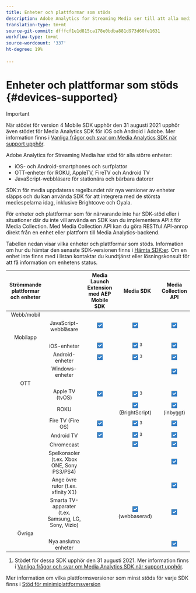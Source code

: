 ```yaml
---
title: Enheter och plattformar som stöds
description: Adobe Analytics for Streaming Media ser till att alla medieströmmar samlas in och rapporteras på alla enheter.
translation-type: tm+mt
source-git-commit: dfffcf1e1d815ca178e0bdba881d973d60fe1631
workflow-type: tm+mt
source-wordcount: '337'
ht-degree: 19%

---
```



# Enheter och plattformar som stöds {#devices-supported}

>[!IMPORTANT]
>
>När stödet för version 4 Mobile SDK upphör den 31 augusti 2021 upphör även stödet för Media Analytics SDK för iOS och Android i Adobe.  Mer information finns i [Vanliga frågor och svar om Media Analytics SDK när support upphör](/help/sdk-implement/end-of-support-faqs.md).

Adobe Analytics for Streaming Media har stöd för alla större enheter:

* iOS- och Android-smartphones och surfplattor
* OTT-enheter för ROKU, AppleTV, FireTV och Android TV
* JavaScript-webbläsare för stationära och bärbara datorer

SDK:n för media uppdateras regelbundet när nya versioner av enheter släpps och du kan använda SDK för att integrera med de största mediespelarna idag, inklusive Brightcove och Oyala.

För enheter och plattformar som för närvarande inte har SDK-stöd eller i situationer där du inte vill använda en SDK kan du implementera API:t för Media Collection. Med Media Collection API kan du göra RESTful API-anrop direkt från en enhet eller plattform till Media Analytics-backend.

Tabellen nedan visar vilka enheter och plattformar som stöds. Information om hur du hämtar den senaste SDK-versionen finns i [Hämta SDK:er](https://docs.adobe.com/content/help/en/media-analytics/using/sdk-implement/download-sdks.html). Om en enhet inte finns med i listan kontaktar du kundtjänst eller lösningskonsult för att få information om enhetens status.

| Strömmande plattformar och enheter |  | Media Launch Extension med AEP Mobile SDK | Media SDK | Media Collection API |
|:---------------------------:|:-----------------------------------------------:|:----------------------------:|:-------------------:|:--------------------:|
| Webb/mobil |  |  |  |  |
|  | JavaScript-webbläsare | ![](/help/assets/icon-blue-check.png) | ![](/help/assets/icon-blue-check.png)    | ![](/help/assets/icon-blue-check.png) |
| Mobilapp |  |  |  |  |
|  | iOS-enheter | ![](/help/assets/icon-blue-check.png) | ![](/help/assets/icon-blue-check.png) <sup>3</sup> | ![](/help/assets/icon-blue-check.png) |
|  | Android-enheter | ![](/help/assets/icon-blue-check.png) | ![](/help/assets/icon-blue-check.png) <sup>3</sup> | ![](/help/assets/icon-blue-check.png) |
|  | Windows-enheter |  |  | ![](/help/assets/icon-blue-check.png) |
| OTT |  |  |  |  |
|  | Apple TV (tvOS) | ![](/help/assets/icon-blue-check.png) | ![](/help/assets/icon-blue-check.png) <sup>3</sup> | ![](/help/assets/icon-blue-check.png) |
|  | ROKU |  | ![](/help/assets/icon-blue-check.png)   <br>(BrightScript)    | ![](/help/assets/icon-blue-check.png)<br>(inbyggt) |
|  | Fire TV (Fire OS) | ![](/help/assets/icon-blue-check.png) | ![](/help/assets/icon-blue-check.png) <sup>3</sup> | ![](/help/assets/icon-blue-check.png) |
|  | Android TV | ![](/help/assets/icon-blue-check.png) | ![](/help/assets/icon-blue-check.png) <sup>3</sup> | ![](/help/assets/icon-blue-check.png) |
|  | Chromecast |  | ![](/help/assets/icon-blue-check.png)    | ![](/help/assets/icon-blue-check.png) |
|  | Spelkonsoler (t.ex. Xbox ONE, Sony PS3/PS4) |  |  | ![](/help/assets/icon-blue-check.png) |
|  | Ange övre rutor (t.ex. xfinity X1) |  |  | ![](/help/assets/icon-blue-check.png) |
|  | Smarta TV-apparater (t.ex. Samsung, LG, Sony, Vizio) |  | ![](/help/assets/icon-blue-check.png)   <br>(webbaserad)    | ![](/help/assets/icon-blue-check.png) |
| Övriga |  |  |  |  |
|  | Nya anslutna enheter |  |  | ![](/help/assets/icon-blue-check.png) |

1. Stödet för dessa SDK upphör den 31 augusti 2021. Mer information finns i [Vanliga frågor och svar om Media Analytics SDK när support upphör](/help/sdk-implement/end-of-support-faqs.md).

Mer information om vilka plattformsversioner som minst stöds för varje SDK finns i [Stöd för minimiplattformsversion](https://docs.adobe.com/content/help/en/media-analytics/using/sdk-implement/setup/setup-overview.html)
